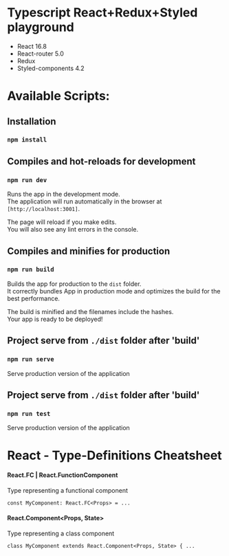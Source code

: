 # Typescript React+Redux+Styled playground

+ React 16.8
+ React-router 5.0
+ Redux
+ Styled-components 4.2

# Available Scripts:
## Installation
### `npm install`


## Compiles and hot-reloads for development
### `npm run dev`

Runs the app in the development mode.<br>
The application will run automatically in the browser at `[http://localhost:3001]`.

The page will reload if you make edits.<br>
You will also see any lint errors in the console.

## Compiles and minifies for production
### `npm run build`

Builds the app for production to the `dist` folder.<br>
It correctly bundles App in production mode and optimizes the build for the best performance.

The build is minified and the filenames include the hashes.<br>
Your app is ready to be deployed!

## Project serve from  `./dist` folder after 'build'
### `npm run serve`
Serve production version of the application 

## Project serve from  `./dist` folder after 'build'
### `npm run test`
Serve production version of the application 

# React - Type-Definitions Cheatsheet
#### React.FC<Props> | React.FunctionComponent<Props>
Type representing a functional component

    const MyComponent: React.FC<Props> = ...
#### React.Component<Props, State>
Type representing a class component

    class MyComponent extends React.Component<Props, State> { ...

